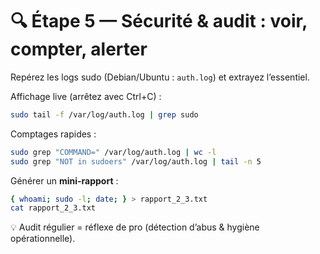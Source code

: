 # 🔍 Étape 5 — Sécurité & audit : voir, compter, alerter

Repérez les logs sudo (Debian/Ubuntu : `auth.log`) et extrayez l’essentiel.

Affichage live (arrêtez avec Ctrl+C) :
```bash
sudo tail -f /var/log/auth.log | grep sudo
````

Comptages rapides :

```bash
sudo grep "COMMAND=" /var/log/auth.log | wc -l
sudo grep "NOT in sudoers" /var/log/auth.log | tail -n 5
```

Générer un **mini-rapport** :

```bash
{ whoami; sudo -l; date; } > rapport_2_3.txt
cat rapport_2_3.txt
```

💡 Audit régulier = réflexe de pro (détection d’abus & hygiène opérationnelle).